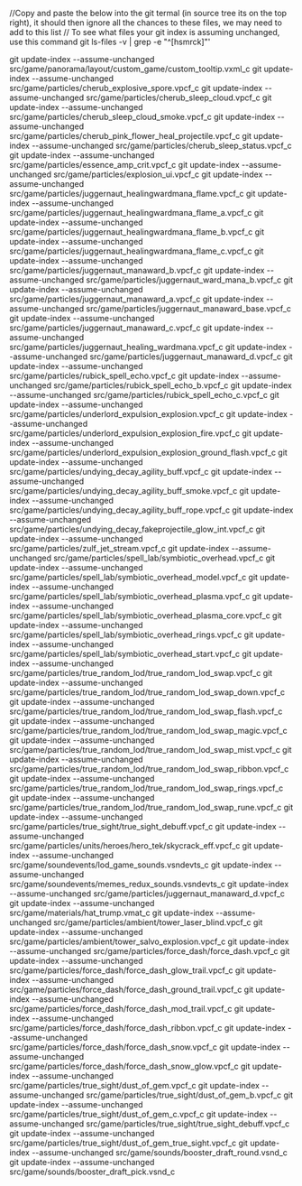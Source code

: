 //Copy and paste the below into the git termal (in source tree its on the top right), it should then ignore all the chances to these files, we may need to add to this list
// To see what files your git index is assuming unchanged, use this command    git ls-files -v | grep -e "^[hsmrck]"'

git update-index --assume-unchanged src/game/panorama/layout/custom_game/custom_tooltip.vxml_c
git update-index --assume-unchanged src/game/particles/cherub_explosive_spore.vpcf_c
git update-index --assume-unchanged src/game/particles/cherub_sleep_cloud.vpcf_c
git update-index --assume-unchanged src/game/particles/cherub_sleep_cloud_smoke.vpcf_c
git update-index --assume-unchanged src/game/particles/cherub_pink_flower_heal_projectile.vpcf_c
git update-index --assume-unchanged src/game/particles/cherub_sleep_status.vpcf_c
git update-index --assume-unchanged src/game/particles/essence_amp_crit.vpcf_c
git update-index --assume-unchanged src/game/particles/explosion_ui.vpcf_c
git update-index --assume-unchanged src/game/particles/juggernaut_healingwardmana_flame.vpcf_c
git update-index --assume-unchanged src/game/particles/juggernaut_healingwardmana_flame_a.vpcf_c
git update-index --assume-unchanged src/game/particles/juggernaut_healingwardmana_flame_b.vpcf_c
git update-index --assume-unchanged src/game/particles/juggernaut_healingwardmana_flame_c.vpcf_c
git update-index --assume-unchanged src/game/particles/juggernaut_manaward_b.vpcf_c
git update-index --assume-unchanged src/game/particles/juggernaut_ward_mana_b.vpcf_c
git update-index --assume-unchanged src/game/particles/juggernaut_manaward_a.vpcf_c
git update-index --assume-unchanged src/game/particles/juggernaut_manaward_base.vpcf_c
git update-index --assume-unchanged src/game/particles/juggernaut_manaward_c.vpcf_c
git update-index --assume-unchanged src/game/particles/juggernaut_healing_wardmana.vpcf_c
git update-index --assume-unchanged src/game/particles/juggernaut_manaward_d.vpcf_c
git update-index --assume-unchanged src/game/particles/rubick_spell_echo.vpcf_c
git update-index --assume-unchanged src/game/particles/rubick_spell_echo_b.vpcf_c
git update-index --assume-unchanged src/game/particles/rubick_spell_echo_c.vpcf_c
git update-index --assume-unchanged src/game/particles/underlord_expulsion_explosion.vpcf_c
git update-index --assume-unchanged src/game/particles/underlord_expulsion_explosion_fire.vpcf_c
git update-index --assume-unchanged src/game/particles/underlord_expulsion_explosion_ground_flash.vpcf_c
git update-index --assume-unchanged src/game/particles/undying_decay_agility_buff.vpcf_c
git update-index --assume-unchanged src/game/particles/undying_decay_agility_buff_smoke.vpcf_c
git update-index --assume-unchanged src/game/particles/undying_decay_agility_buff_rope.vpcf_c
git update-index --assume-unchanged src/game/particles/undying_decay_fakeprojectile_glow_int.vpcf_c
git update-index --assume-unchanged src/game/particles/zulf_jet_stream.vpcf_c
git update-index --assume-unchanged src/game/particles/spell_lab/symbiotic_overhead.vpcf_c
git update-index --assume-unchanged src/game/particles/spell_lab/symbiotic_overhead_model.vpcf_c
git update-index --assume-unchanged src/game/particles/spell_lab/symbiotic_overhead_plasma.vpcf_c
git update-index --assume-unchanged src/game/particles/spell_lab/symbiotic_overhead_plasma_core.vpcf_c
git update-index --assume-unchanged src/game/particles/spell_lab/symbiotic_overhead_rings.vpcf_c
git update-index --assume-unchanged src/game/particles/spell_lab/symbiotic_overhead_start.vpcf_c
git update-index --assume-unchanged src/game/particles/true_random_lod/true_random_lod_swap.vpcf_c
git update-index --assume-unchanged src/game/particles/true_random_lod/true_random_lod_swap_down.vpcf_c
git update-index --assume-unchanged src/game/particles/true_random_lod/true_random_lod_swap_flash.vpcf_c
git update-index --assume-unchanged src/game/particles/true_random_lod/true_random_lod_swap_magic.vpcf_c
git update-index --assume-unchanged src/game/particles/true_random_lod/true_random_lod_swap_mist.vpcf_c
git update-index --assume-unchanged src/game/particles/true_random_lod/true_random_lod_swap_ribbon.vpcf_c
git update-index --assume-unchanged src/game/particles/true_random_lod/true_random_lod_swap_rings.vpcf_c
git update-index --assume-unchanged src/game/particles/true_random_lod/true_random_lod_swap_rune.vpcf_c
git update-index --assume-unchanged src/game/particles/true_sight/true_sight_debuff.vpcf_c
git update-index --assume-unchanged src/game/particles/units/heroes/hero_tek/skycrack_eff.vpcf_c
git update-index --assume-unchanged src/game/soundevents/lod_game_sounds.vsndevts_c
git update-index --assume-unchanged src/game/soundevents/memes_redux_sounds.vsndevts_c
git update-index --assume-unchanged src/game/particles/juggernaut_manaward_d.vpcf_c
git update-index --assume-unchanged src/game/materials/hat_trump.vmat_c
git update-index --assume-unchanged src/game/particles/ambient/tower_laser_blind.vpcf_c
git update-index --assume-unchanged src/game/particles/ambient/tower_salvo_explosion.vpcf_c
git update-index --assume-unchanged src/game/particles/force_dash/force_dash.vpcf_c
git update-index --assume-unchanged src/game/particles/force_dash/force_dash_glow_trail.vpcf_c
git update-index --assume-unchanged src/game/particles/force_dash/force_dash_ground_trail.vpcf_c
git update-index --assume-unchanged src/game/particles/force_dash/force_dash_mod_trail.vpcf_c
git update-index --assume-unchanged src/game/particles/force_dash/force_dash_ribbon.vpcf_c
git update-index --assume-unchanged src/game/particles/force_dash/force_dash_snow.vpcf_c
git update-index --assume-unchanged src/game/particles/force_dash/force_dash_snow_glow.vpcf_c
git update-index --assume-unchanged src/game/particles/true_sight/dust_of_gem.vpcf_c
git update-index --assume-unchanged src/game/particles/true_sight/dust_of_gem_b.vpcf_c
git update-index --assume-unchanged src/game/particles/true_sight/dust_of_gem_c.vpcf_c
git update-index --assume-unchanged src/game/particles/true_sight/true_sight_debuff.vpcf_c
git update-index --assume-unchanged src/game/particles/true_sight/dust_of_gem_true_sight.vpcf_c
git update-index --assume-unchanged src/game/sounds/booster_draft_round.vsnd_c
git update-index --assume-unchanged src/game/sounds/booster_draft_pick.vsnd_c
